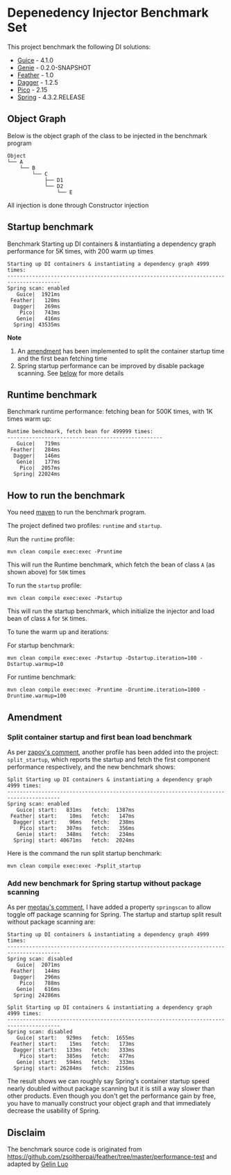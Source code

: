 # Depenedency Injector Benchmark Set

This project benchmark the following DI solutions:

* [Guice](https://github.com/google/guice) - 4.1.0
* [Genie](https://github.com/osglworks/java-di) - 0.2.0-SNAPSHOT
* [Feather](https://github.com/zsoltherpai/feather) - 1.0
* [Dagger](https://github.com/square/dagger) - 1.2.5
* [Pico](http://picocontainer.com/) - 2.15
* [Spring](http://projects.spring.io/spring-framework/) - 4.3.2.RELEASE

## Object Graph

Below is the object graph of the class to be injected in the benchmark program

```
Object
└── A
    └── B
        └── C
            ├── D1
            └── D2
                └── E
```

All injection is done through Constructor injection

## Startup benchmark

Benchmark Starting up DI containers & instantiating a dependency graph performance for 5K times, with 200 warm up times

```text
Starting up DI containers & instantiating a dependency graph 4999 times:
---------------------------------------------------------------------------------------
Spring scan: enabled
   Guice|  1921ms
 Feather|   120ms
  Dagger|   269ms
    Pico|   743ms
   Genie|   416ms
  Spring| 43535ms
```

**Note**

1. An [amendment](#a1) has been implemented to split the container startup time and the first bean fetching time
2. Spring startup performance can be improved by disable package scanning. See [below](#a2) for more details

## Runtime benchmark

Benchmark runtime performance: fetching bean for 500K times, with 1K times warm up:

```text
Runtime benchmark, fetch bean for 499999 times:
--------------------------------------------------
   Guice|   719ms
 Feather|   284ms
  Dagger|   146ms
   Genie|   177ms
    Pico|  2057ms
  Spring| 22024ms
```

## How to run the benchmark

You need [maven](http://maven.apache.org/) to run the benchmark program.

The project defined two profiles: `runtime` and `startup`.

Run the `runtime` profile:

`mvn clean compile exec:exec -Pruntime`

This will run the Runtime benchmark, which fetch the bean of class `A` (as shown above) for `50K` times

To run the `startup` profile:

`mvn clean compile exec:exec -Pstartup`

This will run the startup benchmark, which initialize the injector and load bean of class `A` for `5K` times.

To tune the warm up and iterations:

For startup benchmark:

`mvn clean compile exec:exec -Pstartup -Dstartup.iteration=100 -Dstartup.warmup=10`

For runtime benchmark:

`mvn clean compile exec:exec -Pruntime -Druntime.iteration=1000 -Druntime.warmup=100`

## Amendment 

### <a id="a1">Split container startup and first bean load benchmark</a>

As per [zapov's comment](https://www.reddit.com/r/java/comments/4vfw57/a_simple_program_benchmark_dependency_injection/d5y6hbz), another profile has been added into the project: `split_startup`, which reports the startup and fetch the first component performance respectively, and the new benchmark shows:

```
Split Starting up DI containers & instantiating a dependency graph 4999 times:
---------------------------------------------------------------------------------------
Spring scan: enabled
   Guice| start:   831ms   fetch:  1387ms
 Feather| start:    10ms   fetch:   147ms
  Dagger| start:    96ms   fetch:   238ms
    Pico| start:   307ms   fetch:   356ms
   Genie| start:   348ms   fetch:   234ms
  Spring| start: 40671ms   fetch:  2024ms
```

Here is the command the run split startup benchmark:

`mvn clean compile exec:exec -Psplit_startup`

### <a id="a2">Add new benchmark for Spring startup without package scanning</a>

As per [meotau's comment](https://www.reddit.com/r/java/comments/4vfw57/a_simple_program_benchmark_dependency_injection/d5yasgl), I have added a property `springscan` to allow toggle off package scanning for Spring. The startup and startup split result without package scanning are:

```
Starting up DI containers & instantiating a dependency graph 4999 times:
---------------------------------------------------------------------------------------
Spring scan: disabled
   Guice|  2071ms
 Feather|   144ms
  Dagger|   296ms
    Pico|   788ms
   Genie|   616ms
  Spring| 24286ms
```

```
Split Starting up DI containers & instantiating a dependency graph 4999 times:
---------------------------------------------------------------------------------------
Spring scan: disabled
   Guice| start:   929ms   fetch:  1655ms
 Feather| start:    15ms   fetch:   173ms
  Dagger| start:   133ms   fetch:   333ms
    Pico| start:   385ms   fetch:   477ms
   Genie| start:   594ms   fetch:   333ms
  Spring| start: 26284ms   fetch:  2156ms
```

The result shows we can roughly say Spring's container startup speed nearly doubled without package scanning but it is still a way slower than other products. Even though you don't get the performance gain by free, you have to manually construct your object graph and that immediately decrease the usability of Spring.

## Disclaim

The benchmark source code is originated from https://github.com/zsoltherpai/feather/tree/master/performance-test and adapted by [Gelin Luo](https://github.com/greenlaw110)
